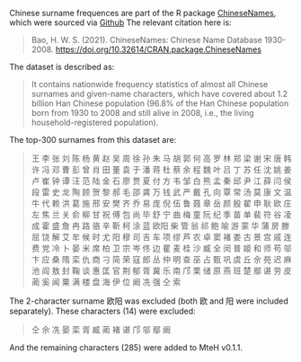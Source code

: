 Chinese surname frequences are part of the R package [ChineseNames](https://psychbruce.github.io/ChineseNames/), which were sourced via [Github](https://github.com/psychbruce/ChineseNames/blob/main/data-csv/familyname.csv)  The relevant citation here is:

> Bao, H. W. S. (2021). ChineseNames: Chinese Name Database 1930-2008. https://doi.org/10.32614/CRAN.package.ChineseNames 

The dataset is described as:

> It contains nationwide frequency statistics of almost all Chinese surnames and given-name characters, which have covered about 1.2 billion Han Chinese population (96.8% of the Han Chinese population born from 1930 to 2008 and still alive in 2008, i.e., the living household-registered population).

The top-300 surnames from this dataset are:

> 王 李 张 刘 陈 杨 黄 赵 吴 周 徐 孙 朱 马 胡 郭 何 高 罗 林 郑 梁 谢 宋 唐 韩 许 冯 邓 曹 彭 曾 肖 田 董 袁 于 潘 蒋 杜 蔡 余 程 魏 叶 吕 丁 苏 任 沈 姚 姜 卢 崔 钟 谭 汪 范 陆 金 石 廖 贾 夏 付 方 韦 邹 白 熊 孟 秦 邱 尹 江 薛 闫 侯 段 雷 史 龙 陶 顾 贺 黎 郝 毛 邵 龚 万 钱 武 严 戴 孔 向 覃 常 汤 莫 康 文 温 牛 代 赖 洪 葛 施 邢 安 樊 齐 乔 易 庞 倪 伍 鲁 聂 章 岳 颜 殷 翟 申 耿 欧 庄 左 焦 兰 关 俞 柳 甘 祝 傅 包 尚 毕 舒 宁 曲 梅 童 阮 纪 季 苗 单 裴 符 谷 凌 成 霍 盛 詹 冉 路 骆 辛 靳 柯 涂 蓝 欧阳 柴 管 翁 祁 鲍 喻 游 蒙 华 蒲 房 滕 屈 饶 解 艾 牟 候 时 尤 阳 穆 司 吉 车 项 缪 芦 农 卓 窦 褚 娄 古 景 宫 戚 连 费 党 冷 卜 晏 米 席 柏 卫 宗 岑 佟 边 瞿 麦 桂 沙 臧 全 闵 普 姬 和 师 苟 邬 卞 应 桑 隋 栾 仇 商 刁 简 荣 寇 郎 丛 仲 明 查 巫 占 甄 巩 虞 丘 佘 苑 迟 麻 池 阎 敖 封 鞠 谈 惠 匡 官 荆 郁 胥 冀 乐 南 邝 栗 储 原 燕 班 楚 鄢 谌 劳 皮 蔺 奚 闻 粟 满 楼 盘 海 伊 位 阚 冼 强 仝 索

The 2-character surname 欧阳 was excluded (both 欧 and 阳 were included separately).  These characters (14) were excluded:

> 仝 佘 冼 晏 栾 胥 臧 蔺 褚 谌 邝 邬 鄢 阚

And the remaining characters (285) were added to MteH v0.1.1.
